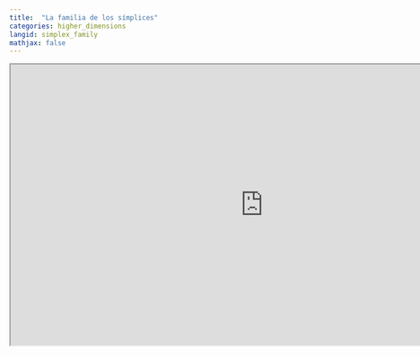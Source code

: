 ```yaml
---
title:  "La familia de los símplices"
categories: higher_dimensions
langid: simplex_family
mathjax: false
---
```


<iframe width="900" height="500"
	src="https://www.youtube.com/embed/uuOPC55HDQE?rel=0">
</iframe>
